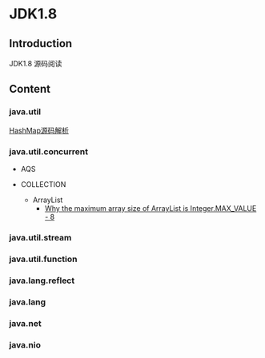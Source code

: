 # JDK1.8

## Introduction
JDK1.8 源码阅读

## Content

### java.util
<a href="https://github.com/yueny/JDKSource1.8/blob/master/src/java/util/HashMap.java">HashMap源码解析</a><br/>

### java.util.concurrent
+ AQS

+ COLLECTION
  - ArrayList
    + <a href="https://muzinuo.com/article/b43l5o2zf787.html">Why the maximum array size of ArrayList is Integer.MAX_VALUE - 8</a><br/>


### java.util.stream
### java.util.function
### java.lang.reflect
### java.lang
### java.net
### java.nio
